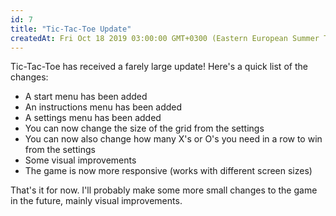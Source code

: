 ```yaml
---
id: 7
title: "Tic-Tac-Toe Update"
createdAt: Fri Oct 18 2019 03:00:00 GMT+0300 (Eastern European Summer Time)
---
```


Tic-Tac-Toe has received a farely large update! Here's a quick list of the changes:

- A start menu has been added
- An instructions menu has been added
- A settings menu has been added
- You can now change the size of the grid from the settings
- You can now also change how many X's or O's you need in a row to win from the settings
- Some visual improvements
- The game is now more responsive (works with different screen sizes)

That's it for now. I'll probably make some more small changes to the game in the future, mainly visual improvements.